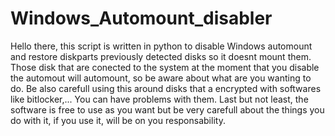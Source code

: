 # Windows_Automount_disabler
Hello there, this script is written in python to disable Windows automount and restore diskparts previously detected disks so it doesnt mount them.
Those disk that are conected to the system at the moment that you disable the automout will automount, so be aware about what are you wanting to do.
Be also carefull using this around disks that a encrypted with softwares like bitlocker,... You can have problems with them.
Last but not least, the software is free to use as you want but be very carefull about the things you do with it, if you use it, will be on you responsability.